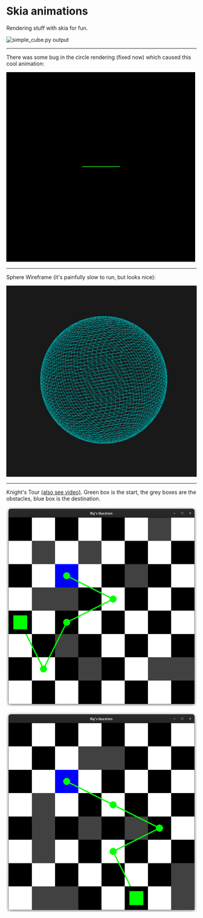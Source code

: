 # Skia animations

Rendering stuff with skia for fun.

![simple_cube.py output](https://github.com/sujaldev/skia-animations/blob/main/docs/simple_cube.gif?raw=True)

---

There was some bug in the circle rendering (fixed now) which caused this cool animation:

![rotatable_ring.py output](https://github.com/sujaldev/skia-animations/blob/main/docs/circle.gif?raw=True)

---

Sphere Wireframe (it's painfully slow to run, but looks nice):

![sphere_wireframe.py output](https://github.com/sujaldev/skia-animations/blob/main/docs/sphere-wireframe.png?raw=True)

---

Knight's Tour [(also see video)](https://youtu.be/Qtmlth0b12Y). Green box is the start, the grey boxes are the
obstacles, blue box is the destination.

![chess output](https://github.com/sujaldev/skia-animations/blob/main/docs/chess_output.png?raw=True)

![chess output](https://github.com/sujaldev/skia-animations/blob/main/docs/chess_output_2.png?raw=True)

